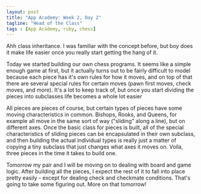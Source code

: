 ```yaml
---
layout: post
title: "App Academy: Week 2, Day 2"
tagline: "Head of the Class"
tags : [App Academy, ruby, chess]
---
```

Ahh class inheritance. I was familiar with the concept before, but boy does it make life easier once you really start getting the hang of it. 

Today we started building our own chess programs. It seems like a simple enough game at first, but it actually turns out to be fairly difficult to model because each piece has it's own rules for how it moves, and on top of that there are several special rules for certain moves (pawn first moves, check moves, and more). It's a lot to keep track of, but once you start dividing the pieces into subclasses life becomes a whole lot easier

All pieces are pieces of course, but certain types of pieces have some moving characteristics in common. Bishops, Rooks, and Queens, for example all move in the same sort of way ("sliding" along a line), but on different axes. Once the basic class for pieces is built, all of the special characteristics of sliding pieces can be encapsulated in their own subclass, and then building the actual individual types is really just a matter of copying a tiny subclass that just changes what axes it moves on. Voila, three pieces in the time it takes to build one.

Tomorrow my pair and I will be moving on to dealing with board and game logic. After building all the pieces, I expect the rest of it to fall into place pretty easily - except for dealing check and checkmate conditions. That's going to take some figuring out. More on that tomorrow!